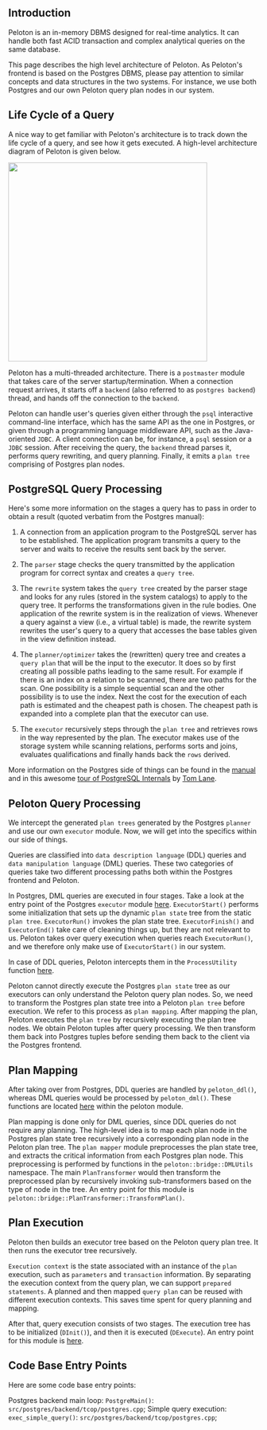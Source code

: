 ## Introduction

Peloton is an in-memory DBMS designed for real-time analytics. It can handle both fast ACID transaction and complex analytical queries on the same database. 

This page describes the high level architecture of Peloton. As Peloton's frontend is based on the Postgres DBMS, please pay attention to similar concepts and data structures in the two systems. For instance, we use both Postgres and our own Peloton query plan nodes in our system.

## Life Cycle of a Query

A nice way to get familiar with Peloton's architecture is to track down the life cycle of a query, and see how it gets executed. A high-level architecture diagram of Peloton is given below.

<img src="https://www.postgresql.org/media/img/developer/backend/flow.gif" width="400">

Peloton has a multi-threaded architecture. There is a `postmaster` module that takes care of the server startup/termination. When a connection request arrives, it starts off a `backend` (also referred to as `postgres backend`) thread, and hands off the connection to the `backend`. 

Peloton can handle user's queries given either through the `psql` interactive command-line interface, which has the same API as the one in Postgres, or given through a programming language middleware API, such as the Java-oriented `JDBC`. A client connection can be, for instance, a `psql` session or a `JDBC` session. After receiving the query, the `backend` thread parses it, performs query rewriting, and query planning. Finally, it emits a `plan tree` comprising of Postgres plan nodes. 

## PostgreSQL Query Processing

Here's some more information on the stages a query has to pass in order to obtain a result (quoted verbatim from the Postgres manual):

1. A connection from an application program to the PostgreSQL server has to be established. The application program transmits a query to the server and waits to receive the results sent back by the server.

2. The `parser` stage checks the query transmitted by the application program for correct syntax and creates a `query tree`.

3. The `rewrite` system takes the `query tree` created by the parser stage and looks for any rules (stored in the system catalogs) to apply to the query tree. It performs the transformations given in the rule bodies. One application of the rewrite system is in the realization of views. Whenever a query against a view (i.e., a virtual table) is made, the rewrite system rewrites the user's query to a query that accesses the base tables given in the view definition instead.

4. The `planner/optimizer` takes the (rewritten) query tree and creates a `query plan` that will be the input to the executor. It does so by first creating all possible paths leading to the same result. For example if there is an index on a relation to be scanned, there are two paths for the scan. One possibility is a simple sequential scan and the other possibility is to use the index. Next the cost for the execution of each path is estimated and the cheapest path is chosen. The cheapest path is expanded into a complete plan that the executor can use.

5. The `executor` recursively steps through the `plan tree` and retrieves rows in the way represented by the plan. The executor makes use of the storage system while scanning relations, performs sorts and joins, evaluates qualifications and finally hands back the `rows` derived.

More information on the Postgres side of things can be found in the [manual](http://www.postgresql.org/docs/current/static/overview.html) and in this awesome [tour of PostgreSQL Internals](http://www.postgresql.org/files/developer/tour.pdf) by [Tom Lane](https://en.wikipedia.org/wiki/Tom_Lane_%28computer_scientist%29).

## Peloton Query Processing

We intercept the generated `plan trees` generated by the Postgres `planner` and use our own `executor` module. Now, we will get into the specifics within our side of things.

Queries are classified into `data description language` (DDL) queries and `data manipulation language` (DML) queries. 
These two categories of queries take two different processing paths both within the Postgres frontend and Peloton. 

In Postgres, DML queries are executed in four stages. Take a look at the entry point of the Postgres `executor` module [here](https://github.com/cmu-db/peloton/blob/master/src/postgres/backend/executor/execMain.cpp). 
`ExecutorStart()` performs some initialization that sets up the dynamic `plan state` tree from the static `plan tree`. 
`ExecutorRun()` invokes the plan state tree. 
`ExecutorFinish()` and `ExecutorEnd()` take care of cleaning things up, but they are not relevant to us. Peloton takes over query execution when queries reach `ExecutorRun()`, and we therefore only make use of `ExecutorStart()` in our system. 

In case of DDL queries, Peloton intercepts them in the `ProcessUtility` function [here](https://github.com/cmu-db/peloton/blob/master/src/postgres/backend/tcop/utility.cpp).

Peloton cannot directly execute the Postgres `plan state` tree as our executors can only understand the Peloton query plan nodes. So, we need to transform the Postgres plan state tree into a Peloton `plan tree` before execution.
We refer to this process as `plan mapping`. After mapping the plan, Peloton executes the `plan tree` by recursively executing the plan tree nodes. We obtain Peloton tuples after query processing. We then transform them back into Postgres tuples before sending them back to the client via the Postgres frontend.

## Plan Mapping

After taking over from Postgres, DDL queries are handled by `peloton_ddl()`, whereas DML queries would be processed by `peloton_dml()`. These functions are located [here](https://github.com/cmu-db/peloton/blob/master/src/postgres/backend/postmaster/peloton.cpp) within the peloton module.

Plan mapping is done only for DML queries, since DDL queries do not require any planning. The high-level idea is to map each plan node in the Postgres plan state tree recursively into a corresponding plan node in the Peloton plan tree. The `plan mapper` module preprocesses the plan state tree, and extracts the critical information from each Postgres plan node. This preprocessing is performed by functions in the `peloton::bridge::DMLUtils` namespace. The main `PlanTransformer` would then transform the preprocessed plan by recursively invoking sub-transformers based on the type of node in the tree. An entry point for this module is `peloton::bridge::PlanTransformer::TransformPlan()`.

## Plan Execution

Peloton then builds an executor tree based on the Peloton query plan tree. It then runs the executor tree recursively. 

`Execution context` is the state associated with an instance of the `plan` execution, such as `parameters` and `transaction` information. By separating the execution context from the query plan, we can support `prepared statements`. A planned and then mapped `query plan` can be reused with different execution contexts. This saves time spent for query planning and mapping. 

After that, query execution consists of two stages. The execution tree has to be initialized (`DInit()`), and then it is executed (`DExecute`). An entry point for this module is [here](https://github.com/cmu-db/peloton/blob/master/src/backend/bridge/dml/executor/plan_executor.cpp).

## Code Base Entry Points

Here are some code base entry points:

Postgres backend main loop: `PostgreMain()`: `src/postgres/backend/tcop/postgres.cpp`;
Simple query execution: `exec_simple_query()`: `src/postgres/backend/tcop/postgres.cpp`;
